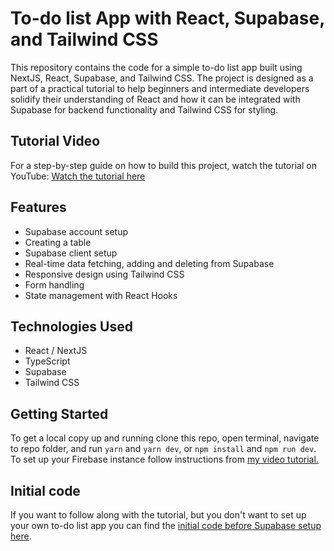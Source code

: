 # To-do list App with React, Supabase, and Tailwind CSS

This repository contains the code for a simple to-do list app built using NextJS, React, Supabase, and Tailwind CSS. The project is designed as a part of a practical tutorial to help beginners and intermediate developers solidify their understanding of React and how it can be integrated with Supabase for backend functionality and Tailwind CSS for styling.

## Tutorial Video

For a step-by-step guide on how to build this project, watch the tutorial on YouTube:
[Watch the tutorial here](https://youtu.be/PBWSqTDcjLM)

## Features

- Supabase account setup
- Creating a table
- Supabase client setup
- Real-time data fetching, adding and deleting from Supabase
- Responsive design using Tailwind CSS
- Form handling
- State management with React Hooks

## Technologies Used

- React / NextJS
- TypeScript
- Supabase
- Tailwind CSS

## Getting Started

To get a local copy up and running clone this repo, open terminal, navigate to repo folder, and run `yarn` and `yarn dev`, or `npm install` and `npm run dev`. To set up your Firebase instance follow instructions from [my video tutorial.](https://youtu.be/PBWSqTDcjLM)

## Initial code

If you want to follow along with the tutorial, but you don't want to set up your own to-do list app you can find the [initial code before Supabase setup here](https://github.com/alekspopovic/supabase-initial).

